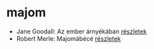 # majom

- Jane Goodall: Az ember árnyékában [részletek](_details/%7Bopf.creator%7D.md#id_402)
- Robert Merle: Majomábécé [részletek](_details/%7Bopf.creator%7D.md#id_335)